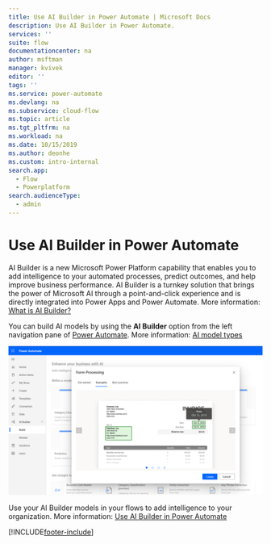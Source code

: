 ```yaml
---
title: Use AI Builder in Power Automate | Microsoft Docs
description: Use AI Builder in Power Automate.
services: ''
suite: flow
documentationcenter: na
author: msftman
manager: kvivek
editor: ''
tags: ''
ms.service: power-automate
ms.devlang: na
ms.subservice: cloud-flow
ms.topic: article
ms.tgt_pltfrm: na
ms.workload: na
ms.date: 10/15/2019
ms.author: deonhe
ms.custom: intro-internal
search.app: 
  - Flow
  - Powerplatform
search.audienceType: 
  - admin
---
```


# Use AI Builder in Power Automate



AI Builder is a new Microsoft Power Platform capability that enables you to add intelligence to your automated processes, predict outcomes, and help improve business performance. AI Builder is a turnkey solution that brings the power of Microsoft AI through a point-and-click experience and is directly integrated into Power Apps and Power Automate. More information: [What is AI Builder?](/ai-builder/)

You can build AI models by using the **AI Builder** option from the left navigation pane of [Power Automate](https://flow.microsoft.com). More information: [AI model types](/ai-builder/model-types)

![Use AI builder in Power Automate.](./media/use-ai-builder/ai_builder.png "AI Builder in Power Automate")


Use your AI Builder models in your flows to add intelligence to your organization. More information: [Use AI Builder in Power Automate](/ai-builder/use-in-flow-overview)




[!INCLUDE[footer-include](includes/footer-banner.md)]
